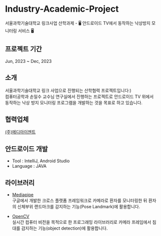 # Industry-Academic-Project
서울과학기술대학교 링크사업 산학과제 - 🖥️ 안드로이드 TV에서 동작하는 낙상방지 모니터링 서비스 🖥️

## 프로젝트 기간
Jun, 2023 ~ Dec, 2023

## 소개
서울과학기술대학교 링크 사업으로 진행되는 산학협력 프로젝트입니다:) <br>
컴퓨터공학과 손일수 교수님 연구실에서 진행하는 프로젝트로 안드로이드 TV 위에서 동작하는 낙상 방지 모니터링 프로그램을 개발하는 것을 목표로 하고 있습니다.

## 협력업체
[(주)메디아이젠트](https://www.youtube.com/watch?v=oJlCC1DutbA&list=PLW2UjW795-f6xWA2_MUhEVgPauhGl3xIp)

## 안드로이드 개발
* Tool : IntelliJ, Android Studio
* Language : JAVA

## 라이브러리
- [Mediapipe](https://developers.google.com/mediapipe) <br>
구글에서 개발한 크로스 플랫폼 프레임워크로 카메라로 환자를 모니터링한 뒤 환자의 신체부위 랜드마크를 감지하는 기능(Pose Landmark)에 활용합니다.

- [OpenCV](https://opencv.org/) <br>
실시간 컴퓨터 비전을 목적으로 한 프로그래밍 라이브러리로 카메라 프레임에서 침대를 감지하는 기능(object detection)에 활용합니다.
